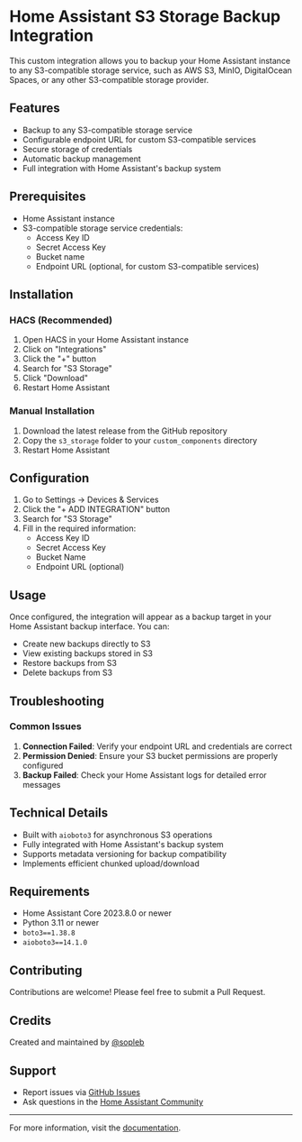 
# Home Assistant S3 Storage Backup Integration

This custom integration allows you to backup your Home Assistant instance to any S3-compatible storage service, such as AWS S3, MinIO, DigitalOcean Spaces, or any other S3-compatible storage provider.

## Features

- Backup to any S3-compatible storage service
- Configurable endpoint URL for custom S3-compatible services
- Secure storage of credentials
- Automatic backup management
- Full integration with Home Assistant's backup system

## Prerequisites

- Home Assistant instance
- S3-compatible storage service credentials:
  - Access Key ID
  - Secret Access Key
  - Bucket name
  - Endpoint URL (optional, for custom S3-compatible services)

## Installation

### HACS (Recommended)

1. Open HACS in your Home Assistant instance
2. Click on "Integrations"
3. Click the "+" button
4. Search for "S3 Storage"
5. Click "Download"
6. Restart Home Assistant

### Manual Installation

1. Download the latest release from the GitHub repository
2. Copy the `s3_storage` folder to your `custom_components` directory
3. Restart Home Assistant

## Configuration

1. Go to Settings → Devices & Services
2. Click the "+ ADD INTEGRATION" button
3. Search for "S3 Storage"
4. Fill in the required information:
   - Access Key ID
   - Secret Access Key
   - Bucket Name
   - Endpoint URL (optional)

## Usage

Once configured, the integration will appear as a backup target in your Home Assistant backup interface. You can:

- Create new backups directly to S3
- View existing backups stored in S3
- Restore backups from S3
- Delete backups from S3

## Troubleshooting

### Common Issues

1. **Connection Failed**: Verify your endpoint URL and credentials are correct
2. **Permission Denied**: Ensure your S3 bucket permissions are properly configured
3. **Backup Failed**: Check your Home Assistant logs for detailed error messages

## Technical Details

- Built with `aioboto3` for asynchronous S3 operations
- Fully integrated with Home Assistant's backup system
- Supports metadata versioning for backup compatibility
- Implements efficient chunked upload/download

## Requirements

- Home Assistant Core 2023.8.0 or newer
- Python 3.11 or newer
- `boto3==1.38.8`
- `aioboto3==14.1.0`

## Contributing

Contributions are welcome! Please feel free to submit a Pull Request.


## Credits

Created and maintained by [@sopleb](https://github.com/sopleb)

## Support

- Report issues via [GitHub Issues](https://github.com/sopleb/s3_storage/issues)
- Ask questions in the [Home Assistant Community](https://community.home-assistant.io/)

---

For more information, visit the [documentation](https://github.com/sopleb/s3_storage).